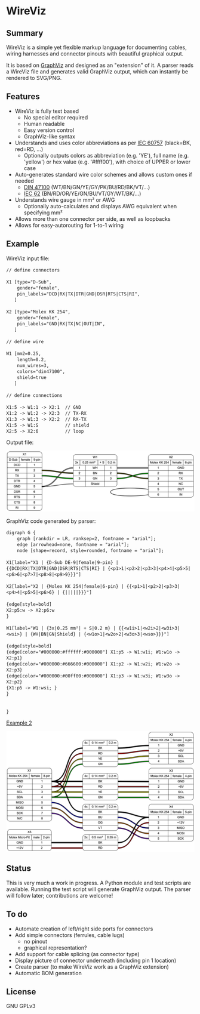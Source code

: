 # WireViz

## Summary

WireViz is a simple yet flexible markup language for documenting cables, wiring harnesses and connector pinouts with beautiful graphical output.

It is based on [GraphViz](https://www.graphviz.org/) and designed as an "extension" of it. A parser reads a WireViz file and generates valid GraphViz output, which can instantly be rendered to SVG/PNG.

## Features

* WireViz is fully text based
  * No special editor required
  * Human readable
  * Easy version control
  * GraphViz-like syntax
* Understands and uses color abbreviations as per [IEC 60757](https://en.wikipedia.org/wiki/Electronic_color_code#Color_band_system) (black=BK, red=RD, ...)
  * Optionally outputs colors as abbreviation (e.g. 'YE'), full name (e.g. 'yellow') or hex value (e.g. '#ffff00'), with choice of UPPER or lower case
* Auto-generates standard wire color schemes and allows custom ones if needed
  * [DIN 47100](https://en.wikipedia.org/wiki/DIN_47100) (WT/BN/GN/YE/GY/PK/BU/RD/BK/VT/...)
  * [IEC 62](https://en.wikipedia.org/wiki/Electronic_color_code#Color_band_system)   (BN/RD/OR/YE/GN/BU/VT/GY/WT/BK/...)
* Understands wire gauge in mm² or AWG
  * Optionally auto-calculates and displays AWG equivalent when specifying mm²
* Allows more than one connector per side, as well as loopbacks
* Allows for easy-autorouting for 1-to-1 wiring

## Example

WireViz input file:

    // define connectors

    X1 [type="D-Sub",
        gender="female",
        pin_labels="DCD|RX|TX|DTR|GND|DSR|RTS|CTS|RI",
       ]

    X2 [type="Molex KK 254",
        gender="female",
        pin_labels="GND|RX|TX|NC|OUT|IN",
       ]

    // define wire

    W1 [mm2=0.25,
        length=0.2,
        num_wires=3,
        colors="din47100",
        shield=true
       ]

    // define connections

    X1:5 -> W1:1 -> X2:1  // GND
    X1:2 -> W1:2 -> X2:3  // TX-RX
    X1:3 -> W1:3 -> X2:2  // RX-TX
    X1:5 -> W1:S          // shield
    X2:5 -> X2:6          // loop

Output file:

![Sample output diagram](idea/example1.png)

GraphViz code generated by parser:

    digraph G {
        graph [rankdir = LR, ranksep=2, fontname = "arial"];
        edge [arrowhead=none, fontname = "arial"];
        node [shape=record, style=rounded, fontname = "arial"];

    X1[label="X1 | {D-Sub DE-9|female|9-pin} | {{DCD|RX|TX|DTR|GND|DSR|RTS|CTS|RI} | {<p1>1|<p2>2|<p3>3|<p4>4|<p5>5|<p6>6|<p7>7|<p8>8|<p9>9}}}"]

    X2[label="X2 | {Molex KK 254|female|6-pin} | {{<p1>1|<p2>2|<p3>3|<p4>4|<p5>5|<p6>6} | {|||||}}}"]

    {edge[style=bold]
    X2:p5:w -> X2:p6:w
    }

    W1[label="W1 | {3x|0.25 mm²| + S|0.2 m} | {{<w1i>1|<w2i>2|<w3i>3|<wsi>} | {WH|BN|GN|Shield} | {<w1o>1|<w2o>2|<w3o>3|<wso>}}}"]

    {edge[style=bold]
    {edge[color="#000000:#ffffff:#000000"] X1:p5 -> W1:w1i; W1:w1o -> X2:p1}
    {edge[color="#000000:#666600:#000000"] X1:p2 -> W1:w2i; W1:w2o -> X2:p3}
    {edge[color="#000000:#00ff00:#000000"] X1:p3 -> W1:w3i; W1:w3o -> X2:p2}
    {X1:p5 -> W1:wsi; }
    }


    }

[Example 2](idea/example2.dot)

![](idea/example2.png)

## Status

This is very much a work in progress.
A Python module and test scripts are available. Running the test script will generate GraphViz output.
The parser will follow later; contributions are welcome!

## To do

* Automate creation of left/right side ports for connectors
* Add simple connectors (ferrules, cable lugs)
  * no pinout
  * graphical representation?
* Add support for cable splicing (as connector type)
* Display picture of connector underneath (including pin 1 location)
* Create parser (to make WireViz work as a GraphViz extension)
* Automatic BOM generation


## License

GNU GPLv3
